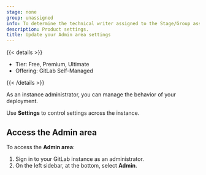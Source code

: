 ```yaml
---
stage: none
group: unassigned
info: To determine the technical writer assigned to the Stage/Group associated with this page, see https://handbook.gitlab.com/handbook/product/ux/technical-writing/#assignments
description: Product settings.
title: Update your Admin area settings
---
```


{{< details >}}

- Tier: Free, Premium, Ultimate
- Offering: GitLab Self-Managed

{{< /details >}}

As an instance administrator, you can manage the behavior of your
deployment.

Use **Settings** to control settings across the instance.

## Access the Admin area

To access the **Admin area**:

1. Sign in to your GitLab instance as an administrator.
1. On the left sidebar, at the bottom, select **Admin**.
